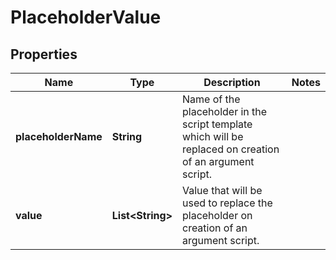 # PlaceholderValue

## Properties
Name | Type | Description | Notes
------------ | ------------- | ------------- | -------------
**placeholderName** | **String** | Name of the placeholder in the script template which will be replaced on creation of an argument script. | 
**value** | **List&lt;String&gt;** | Value that will be used to replace the placeholder on creation of an argument script. | 
